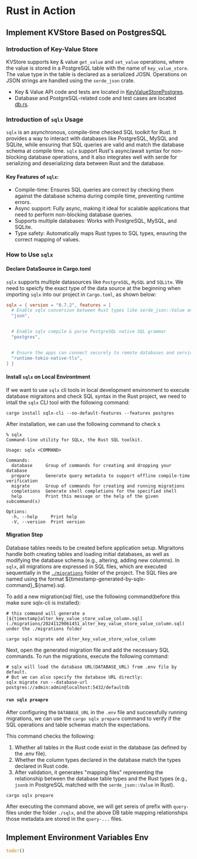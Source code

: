 # Rust in Action

## Implement KVStore Based on PostgresSQL

### Introduction of Key-Value Store

KVStore supports key & value `get_value` and `set_value` operations, where the value is stored in a PostgreSQL table with the name of `key_value_store`. The value type in the table is declared as a serialized JOSN. Operations on JSON strings are handled using the `serde_json` crate.

- Key & Value API code and tests are located in [KeyValueStorePostgres](./src/key_value_store.rs).
- Database and PostgreSQL-related code and test cases are located [db.rs](./src/db.rs).

### Introduction of `sqlx` Usage

`sqlx` is an asynchronous, compile-time checked SQL toolkit for Rust. It provides a way to interact with databases like PostgreSQL, MySQL and SQLite, while ensuring that SQL queries are valid and match the database schema at compile time.
`sqlx` support Rust's async/await syntax for non-blocking database operations, and it also integrates well with serde for serializing and deserializing data between Rust and the database.

#### Key Features of `sqlx`:

- Compile-time: Ensures SQL queries are correct by checking them against the database schema during compile time, preventing runtime errors.
- Async support: Fully async, making it ideal for scalable applications that need to perform non-blocking database queries.
- Supports multiple databases: Works with PostgreSQL, MySQL, and SQLite.
- Type safety: Automatically maps Rust types to SQL types, ensuring the correct mapping of values.

### How to Use `sqlx`

#### Declare DataSource in Cargo.toml

`sqlx` supports multiple datasources like `PostgreSQL`, `MySQL` and `SQLite`.
We need to speicfy the exact type of the data source at the beginning when importing `sqlx` into our project in `Cargo.toml`, as shown below:

```toml
sqlx = { version = "0.7.2", features = [
  # Enable sqlx conversion between Rust types like serde_json::Value and DB tables' json/jsonb types(PostgreSQL)
  "json",


  # Enable sqlx compile & parse PostgreSQL native SQL grammar
  "postgres",


  # Ensure the apps can connect securely to remote databases and services
  "runtime-tokio-native-tls",
] }
```

#### Install `sqlx` on Local Environtment

If we want to use `sqlx` cli tools in local development environment to execute database migraitons and check SQL syntax in the Rust project, we need to intall the `sqlx` CLI tool with the following command:

```shell
cargo install sqlx-cli --no-default-features --features postgres
```

After installation, we can use the following command to check s

```shell
% sqlx
Command-line utility for SQLx, the Rust SQL toolkit.

Usage: sqlx <COMMAND>

Commands:
  database     Group of commands for creating and dropping your database
  prepare      Generate query metadata to support offline compile-time verification
  migrate      Group of commands for creating and running migrations
  completions  Generate shell completions for the specified shell
  help         Print this message or the help of the given subcommand(s)

Options:
  -h, --help     Print help
  -V, --version  Print version
```

#### Migration Step

Database tables needs to be created before application setup. Migraitons handle both creating tables and loading initial databases, as well as modifying the database schema (e.g., altering, adding new columns). In `sqlx`, all migrations are expressed in SQL files, which are executed sequentially in the [`./migrations`](./migrations/) folder of the project. The SQL files are named using the format ${timestamp-generated-by-sqlx-command}_${name}.sql.

To add a new migration(sql file), use the following command(before this make sure sqlx-cli is installed):

```shell
# this command will generate a [${timestamp}alter_key_value_store_value_column.sql](./migrations/20241129061451_alter_key_value_store_value_column.sql) under the ./migrations folder

cargo sqlx migrate add alter_key_value_store_value_column
```

Next, open the generated migration file and add the necessary SQL commands. To run the migrations, execute the following command:

```shell
# sqlx will load the database URL(DATABASE_URL) from .env file by default.
# But we can also specify the database URL directly:
sqlx migrate run --database-url postgres://admin:admin@localhost:5432/defaultdb
```

#### `run sqlx preapre`

After configuring the `DATABASE_URL` in the `.env` file and successfully running migrations, we can use the `cargo sqlx prepare` command to verify if the SQL operations and table schemas match the expectations.

This command checks the following:

1. Whether all tables in the Rust code exist in the database (as defined by the .env file).
2. Whether the column types declared in the database match the types declared in Rust code.
3. After validation, it generates "mapping files" representing the relationship between the database table types and the Rust types (e.g., `jsonb` in PostgreSQL matched with the `serde_json::Value` in Rust).

```shell
cargo sqlx prepare
```

After executing the command above, we will get sereis of prefix with `query-` files under the folder `./sqlx`, and the above DB table mapping relationships those metadata are stored in the `query-...` files.

## Implement Environment Variables Env

```rust
todo!()
```
